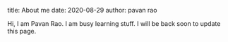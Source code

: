 title: About me
date: 2020-08-29
author: pavan rao

Hi, I am Pavan Rao. I am busy learning stuff. I will be back soon to update this page.

